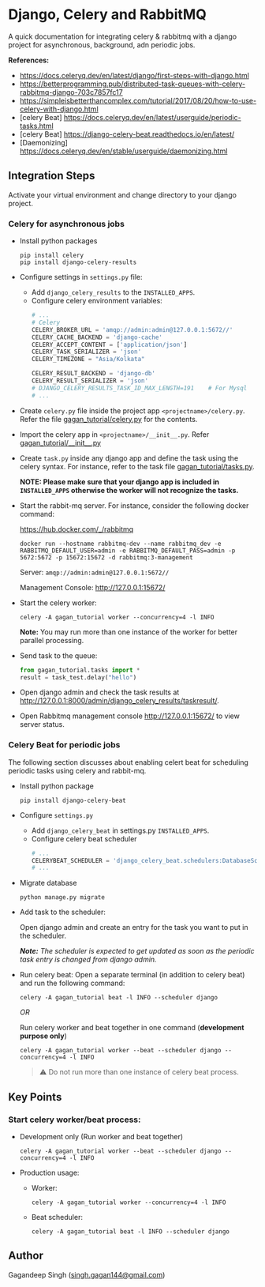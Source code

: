 # Django, Celery and RabbitMQ
A quick documentation for integrating celery & rabbitmq with a django project for asynchronous, background, adn periodic jobs.

**References:**
 - https://docs.celeryq.dev/en/latest/django/first-steps-with-django.html 
 - https://betterprogramming.pub/distributed-task-queues-with-celery-rabbitmq-django-703c7857fc17
 - https://simpleisbetterthancomplex.com/tutorial/2017/08/20/how-to-use-celery-with-django.html
 - [celery Beat] https://docs.celeryq.dev/en/latest/userguide/periodic-tasks.html
 - [celery Beat] https://django-celery-beat.readthedocs.io/en/latest/
 - [Daemonizing] https://docs.celeryq.dev/en/stable/userguide/daemonizing.html


## Integration Steps
Activate your virtual environment and change directory to your django project.

### Celery for asynchronous jobs
- Install python packages
  ```shell
  pip install celery
  pip install django-celery-results
  ```
  
- Configure settings in `settings.py` file:
  - Add `django_celery_results` to the `INSTALLED_APPS`.
  - Configure celery environment variables:
    ```python
    # ...
    # Celery
    CELERY_BROKER_URL = 'amqp://admin:admin@127.0.0.1:5672//'
    CELERY_CACHE_BACKEND = 'django-cache'
    CELERY_ACCEPT_CONTENT = ['application/json']
    CELERY_TASK_SERIALIZER = 'json'
    CELERY_TIMEZONE = "Asia/Kolkata"
  
    CELERY_RESULT_BACKEND = 'django-db'
    CELERY_RESULT_SERIALIZER = 'json'
    # DJANGO_CELERY_RESULTS_TASK_ID_MAX_LENGTH=191    # For Mysql
    # ...
    ```
    
- Create `celery.py` file inside the project app `<projectname>/celery.py`. 
  Refer the file [gagan_tutorial/celery.py](gagan_tutorial/celery.py) for the contents.
  
- Import the celery app in `<projectname>/__init__.py`. Refer [gagan_tutorial/\_\_init\_\_.py](gagan_tutorial/__init__.py)

- Create `task.py` inside any django app and define the task using the celery syntax.
  For instance, refer to the task file [gagan_tutorial/tasks.py](gagan_tutorial/tasks.py).
  
  **NOTE: Please make sure that your django app is included in `INSTALLED_APPS` otherwise the worker will not recognize the tasks.**
  
- Start the rabbit-mq server. For instance, consider the following docker command:

  https://hub.docker.com/_/rabbitmq
  ```shell
  docker run --hostname rabbitmq-dev --name rabbitmq_dev -e RABBITMQ_DEFAULT_USER=admin -e RABBITMQ_DEFAULT_PASS=admin -p 5672:5672 -p 15672:15672 -d rabbitmq:3-management
  ```
  
  Server: `amqp://admin:admin@127.0.0.1:5672//`
  
  Management Console: http://127.0.0.1:15672/
  
- Start the celery worker:
  ```shell
  celery -A gagan_tutorial worker --concurrency=4 -l INFO
  ```  
  **Note:** You may run more than one instance of the worker for better parallel processing.


- Send task to the queue:
  ```python
  from gagan_tutorial.tasks import *
  result = task_test.delay("hello")
  ```
- Open django admin and check the task results at http://127.0.0.1:8000/admin/django_celery_results/taskresult/.

- Open Rabbitmq management console http://127.0.0.1:15672/ to view server status.


### Celery Beat for periodic jobs
The following section discusses about enabling celert beat for scheduling periodic tasks using celery and rabbit-mq.
- Install python package
  ```shell 
  pip install django-celery-beat
  ```
  
- Configure `settings.py`
  - Add `django_celery_beat` in settings.py `INSTALLED_APPS`.
  - Configure celery beat scheduler
    ```python
    # ...
    CELERYBEAT_SCHEDULER = 'django_celery_beat.schedulers:DatabaseScheduler'
    # ...
    ```
    
- Migrate database
  ```shell
  python manage.py migrate
  ```
  
- Add task to the scheduler:
  
  Open django admin and create an entry for the task you want to put in the scheduler.

  _**Note:** The scheduler is expected to get updated as soon as the periodic task entry is changed from django admin._


- Run celery beat:
  Open a separate terminal (in addition to celery beat) and run the following command:
  ```shell
  celery -A gagan_tutorial beat -l INFO --scheduler django
  ```
  _OR_
  
  Run celery worker and beat together in one command (**development purpose only**)
  ```shell
  celery -A gagan_tutorial worker --beat --scheduler django --concurrency=4 -l INFO
  ```
  
  > :warning: Do not run more than one instance of celery beat process.
  
  
## Key Points 

### Start celery worker/beat process:
  
- Development only (Run worker and beat together)
  ```shell
  celery -A gagan_tutorial worker --beat --scheduler django --concurrency=4 -l INFO
  ```
  
- Production usage:
  - Worker:
    ```shell
    celery -A gagan_tutorial worker --concurrency=4 -l INFO
    ```
    
  - Beat scheduler:
    ```shell
    celery -A gagan_tutorial beat -l INFO --scheduler django
    ```
  
## Author
Gagandeep Singh
(singh.gagan144@gmail.com)
